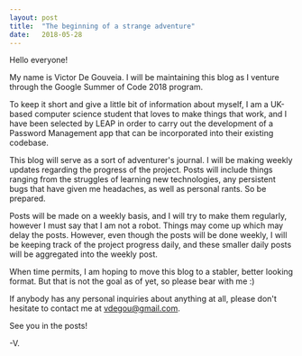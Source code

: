 ```yaml
---
layout: post
title:  "The beginning of a strange adventure"
date:   2018-05-28
---
```

Hello everyone!

My name is Victor De Gouveia. I will be maintaining this blog as I venture through the Google Summer of Code 2018 program. 

To keep it short and give a little bit of information about myself, I am a UK-based computer science student that loves to make things that work, and I have been selected by LEAP in order to carry out the development of a Password Management app that can be incorporated into their existing codebase.

This blog will serve as a sort of adventurer's journal. I will be making weekly updates regarding the progress of the project. Posts will include things ranging from the struggles of learning new technologies, any persistent bugs that have given me headaches, as well as personal rants. So be prepared.

Posts will be made on a weekly basis, and I will try to make them regularly, however I must say that I am not a robot. Things may come up which may delay the posts. However, even though the posts will be done weekly, I will be keeping track of the project progress daily, and these smaller daily posts will be aggregated into the weekly post. 

When time permits, I am hoping to move this blog to a stabler, better looking format. But that is not the goal as of yet, so please bear with me :)

If anybody has any personal inquiries about anything at all, please don't hesitate to contact me at vdegou@gmail.com.

See you in the posts!

-V.
